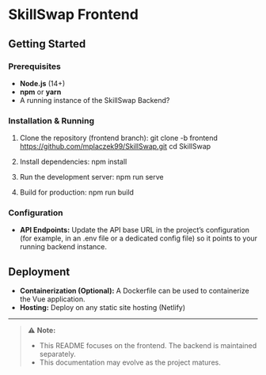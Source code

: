 # SkillSwap Frontend

## Getting Started

### Prerequisites

- **Node.js** (14+)
- **npm** or **yarn**
- A running instance of the SkillSwap Backend?

### Installation & Running

1. Clone the repository (frontend branch):
   git clone -b frontend https://github.com/mplaczek99/SkillSwap.git
   cd SkillSwap

2. Install dependencies:
   npm install

3. Run the development server:
   npm run serve

4. Build for production:
   npm run build

### Configuration

- **API Endpoints:** Update the API base URL in the project’s configuration (for example, in an .env file or a dedicated config file) so it points to your running backend instance.

## Deployment

- **Containerization (Optional):** A Dockerfile can be used to containerize the Vue application.
- **Hosting:** Deploy on any static site hosting (Netlify)

---
> ⚠️ **Note:**
> - This README focuses on the frontend. The backend is maintained separately.
> - This documentation may evolve as the project matures.
